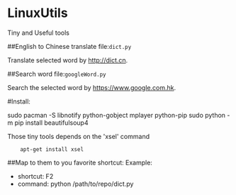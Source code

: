 # LinuxUtils
Tiny and Useful tools

##English to Chinese translate
file:`dict.py`

Translate selected word by http://dict.cn.

##Search word
file:`googleWord.py`

Search the selected word by https://www.google.com.hk.

#Install:

sudo pacman -S libnotify python-gobject mplayer python-pip
sudo python -m pip install beautifulsoup4

Those tiny tools depends on the 'xsel' command
~~~~{bash}
	apt-get install xsel
~~~~

##Map to them to you favorite shortcut:
Example:
* shortcut:	F2
* command:	python /path/to/repo/dict.py


